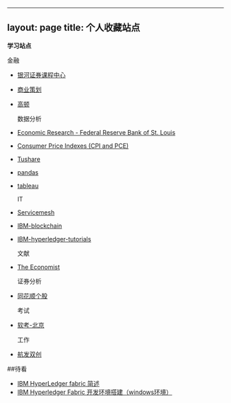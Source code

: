 ---
layout: page
title: 个人收藏站点
--

**学习站点**

   金融
- [银河证券课程中心](http://chinastock.21tb.com)
- [商业策划](http://sim.cesim.cn)
- [高顿](https://www.gaodun.com/)

   数据分析
- [Economic Research - Federal Reserve Bank of St. Louis](https://research.stlouisfed.org/)      
- [Consumer Price Indexes (CPI and PCE)](https://fred.stlouisfed.org/series/CPIAUCSL)
- [Tushare](http://tushare.waditu.com/)
- [pandas](http://pandas.pydata.org/pandas-docs/stable/index.html ) 
- [tableau](https://www.tableau.com/academic/students )
    
   IT
- [Servicemesh](http://www.servicemesh.cn/)
- [IBM-blockchain](https://www.ibm.com/blockchain)
- [IBM-hyperledger-tutorials](http://hyperledger-fabric.readthedocs.io/en/latest/tutorials.html)  

    
   文献
- [The Economist](https://xmuplus.github.io/)

   
   证券分析
- [同花顺个股](http://stockpage.10jqka.com.cn/)

   考试
- [软考-北京](http://www.bjrbj.gov.cn/bjpta/)  
 
   工作
- [航发双创](http://139.199.25.187:10022/sc-portal/)  


##待看

- [IBM HyperLedger fabric 简述](http://www.8btc.com/ibm-hyperledger-fabric)
- [IBM Hyperledger Fabric 开发环境搭建（windows环境）](http://blog.csdn.net/vinsuan1993/article/details/73725976)

